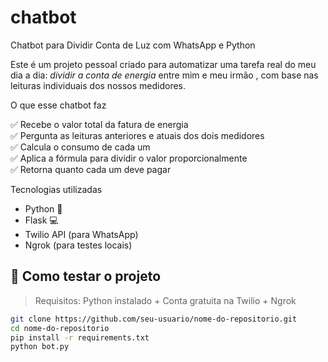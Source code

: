 # chatbot

Chatbot para Dividir Conta de Luz com WhatsApp e Python

Este é um projeto pessoal criado para automatizar uma tarefa real do meu dia a dia: *dividir a conta de energia* entre mim  e meu irmão , com base nas leituras individuais dos nossos medidores.

O que esse chatbot faz

✅ Recebe o valor total da fatura de energia  
✅ Pergunta as leituras anteriores e atuais dos dois medidores  
✅ Calcula o consumo de cada um  
✅ Aplica a fórmula para dividir o valor proporcionalmente  
✅ Retorna quanto cada um deve pagar


Tecnologias utilizadas

- Python 🐍  
- Flask 💻  
- Twilio API (para WhatsApp)  
- Ngrok (para testes locais)


## 📲 Como testar o projeto

> Requisitos: Python instalado + Conta gratuita na Twilio + Ngrok

```bash
git clone https://github.com/seu-usuario/nome-do-repositorio.git
cd nome-do-repositorio
pip install -r requirements.txt
python bot.py
